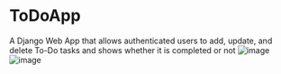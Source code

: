 # ToDoApp
A Django Web App that allows authenticated users to add, update, and delete To-Do tasks and shows whether it is completed or not
![image](https://user-images.githubusercontent.com/122234066/221447245-a3f8c644-50f3-4950-b279-14f02e0ccd02.png)
![image](https://user-images.githubusercontent.com/122234066/224388634-5aced505-e881-469e-91b3-e82e6d88a902.png)
